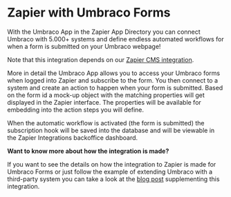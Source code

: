# Zapier with Umbraco Forms
With the Umbraco App in the Zapier App Directory you can connect Umbraco with 5.000+ systems and define endless automated workflows for when a form is submitted on your Umbraco webpage!  

Note that this integration depends on our [Zapier CMS integration](https://raw.githubusercontent.com/umbraco/Umbraco.Cms.Integrations/tree/main/src/Umbraco.Cms.Integrations.Automation.Zapier). 

More in detail the Umbraco App allows you to access your Umbraco forms when logged into Zapier and subscribe to the form. You then connect to a system and create an action to happen when your form is submitted. Based on the form id a mock-up object with the matching properties will get displayed in the Zapier interface. The properties will be available for embedding into the action steps you will define. 

When the automatic workflow is activated (the form is submitted) the subscription hook will be saved into the database and will be viewable in the Zapier Integrations backoffice dashboard.

**Want to know more about how the integration is made?**

If you want to see the details on how the integration to Zapier is made for Umbraco Forms or just follow the example of extending Umbraco with a third-party system you can take a look at the [blog post](https://umbraco.com/blog/integrating-umbraco-with-zapier/) supplementing this integration.
